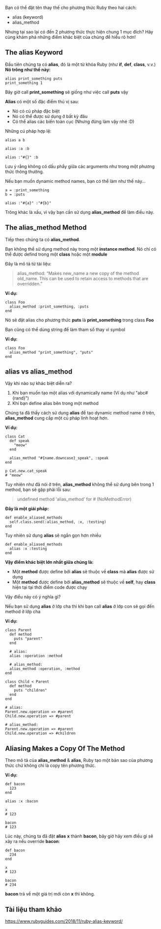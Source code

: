 Bạn có thể đặt tên thay thế cho phương thức Ruby theo hai cách:
* alias (keyword)
* alias_method

Nhưng tại sao lại có đến 2 phương thức thực hiện chung 1 mục đích? Hãy cùng khám phá những điểm khác biệt của chúng để hiểu rõ hơn!

## The alias Keyword
Đầu tiên chúng ta có **alias**, đó là một từ khóa Ruby (như **if**, **def**, **class**, v.v.)
**Nó trông như thế này:**
```
alias print_something puts
print_something 1
```

Bây giờ call **print_something** sẽ giống như việc call **puts** vậy

**Alias** có một số đặc điểm thú vị sau:
* Nó có cú pháp đặc biệt
* Nó có thể được sử dụng ở bất kỳ đâu
* Có thể alias các biến toàn cục (Nhưng đừng làm vậy nhé :D)

Những cú pháp hợp lệ:
```
alias a b

alias :a :b

alias :"#{}" :b
```

Lưu ý rằng không có dấu phẩy giữa các arguments như trong một phương thức thông thường.

Nếu bạn muốn dynamic method names, bạn có thể làm như thế này…
```
a = :print_something
b = :puts

alias :"#{a}" :"#{b}"
```

Trông khác là xấu, vì vậy bạn cần sử dụng **alias_method** để làm điều này.

## The alias_method Method
Tiếp theo chúng ta có **alias_method**.

Bạn không thể sử dụng method này trong một **instance method**. Nó chỉ có thể được defind trong một **class** hoặc một **module**

Đây là mô tả từ tài liệu:
> alias_method: “Makes new_name a new copy of the method old_name. This can be used to retain access to methods that are overridden.”

**Ví dụ:**
```
class Foo
  alias_method :print_something, :puts
end
```

Nó sẽ đặt alias cho phương thức **puts** là **print_something** trong class **Foo**

Bạn cũng có thể dùng string để làm tham số thay vì symbol

**Ví dụ:**
```
class Foo
  alias_method "print_something", "puts"
end
```

## alias vs alias_method
Vậy khi nào sự khác biệt diễn ra?
1. Khi bạn muốn tạo một alias với dynamically name (Ví dụ như "abc#{rand}")
2. Khi bạn define alias bên trong một method

Chúng ta đã thấy cách sử dụng **alias** để tạo dynamic method name ở trên, **alias_method** cung cấp một cú pháp linh hoạt hơn.

**Ví dụ:**
```
class Cat
  def speak
    "meow"
  end

  alias_method "#{name.downcase}_speak", :speak
end

p Cat.new.cat_speak
# "meow"
```

Tuy nhiên như đã nói ở trên, **alias_method** không thể sử dụng bên trong 1 method, bạn sẽ gặp phải lỗi sau:
> undefined method 'alias_method' for # (NoMethodError)

**Đây là một giải pháp:**
```
def enable_aliased_methods
  self.class.send(:alias_method, :x, :testing)
end
```

Tuy nhiên sử dụng **alias** sẽ ngắn gọn hơn nhiều
```
def enable_aliased_methods
  alias :x :testing
end
```

**Vậy điểm khác biệt lớn nhất giữa chúng là:**
* Một **method** được define bởi **alias** sẽ thuộc về **class** mà **alias** được sử dụng
* Một **method** được define bởi **alias_method** sẽ thuộc về **self**, hay **class** hiện tại tại thời điểm code được chạy

Vậy điểu này có ý nghĩa gì?

Nếu bạn sử dụng **alias** ở lớp cha thì khi bạn call **alias** ở lớp con sẽ gọi đến method ở lớp cha

**Ví dụ:**
```
class Parent
  def method
    puts "parent"
  end
  
  # alias:
  alias :operation :method
    
  # alias_method:
  alias_method :operation, :method
end

class Child < Parent
  def method
  	puts "children"
  end
end

# alias:
Parent.new.operation => #parent
Child.new.operation => #parent

# alias_method:
Parent.new.operation => #parent
Child.new.operation => #children
```

## Aliasing Makes a Copy Of The Method
Theo mô tả của **alias_method** & **alias**, Ruby tạo một bản sao của phương thức chứ không chỉ là copy tên phương thức.

**Ví dụ:**
```
def bacon
  123
end

alias :x :bacon

x
# 123

bacon
# 123
```

Lúc này, chúng ta đã đặt **alias** **x** thành **bacon**, bây giờ hãy xem điều gì sẽ xảy ra nếu override **bacon**:
```
def bacon
  234
end

x
# 123

bacon
# 234
```

**bacon** trả về một giá trị mới còn **x** thì không.

## Tài liệu tham khảo
https://www.rubyguides.com/2018/11/ruby-alias-keyword/